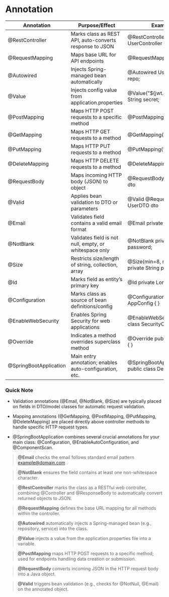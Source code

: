 # Annotation

| Annotation| Purpose/Effect                                                             | 	Example                                        |
| ---------- |----------------------------------------------------------------------------|-------------------------------------------------|
|@RestController| 	Marks class as REST API, auto-converts response to JSON	                  | @RestController public class UserController { } |
|@RequestMapping| 	Maps base URL for API endpoints	                                          | @RequestMapping("/users")                       |
|@Autowired| 	Injects Spring-managed bean automatically| 	@Autowired UserRepository repo;                |
|@Value |	Injects config value from application.properties|	@Value("${jwt.secret}") String secret;|
|@PostMapping|	Maps HTTP POST requests to a specific method |	@PostMapping("/login")|
|@GetMapping |	Maps HTTP GET requests to a method |	@GetMapping("/profile")|
|@PutMapping |	Maps HTTP PUT requests to a method |	@PutMapping("/edit")|
|@DeleteMapping |	Maps HTTP DELETE requests to a method|	@DeleteMapping("/delete")|
|@RequestBody|	Maps incoming HTTP body (JSON) to object|	@RequestBody UserDTO dto|
|@Valid |	Applies bean validation to DTO or parameters|	@Valid @RequestBody UserDTO dto |
|@Email |	Validates field contains a valid email format|	@Email private String email; |
|@NotBlank	|Validates field is not null, empty, or whitespace only|	@NotBlank private String password;|
|@Size|	Restricts size/length of string, collection, array|	@Size(min=8, max=20) private String password;|
|@Id	|Marks field as entity’s primary key|	@Id private Long id;|
|@Configuration |	Marks class as source of bean definitions/config |	@Configuration public class AppConfig { }|
|@EnableWebSecurity	|Enables Spring Security for web applications|	@EnableWebSecurity public class SecurityConfig { }|
|@Override |	Indicates a method overrides superclass method|	@Override public void run() { } |
|@SpringBootApplication |	Main entry annotation; enables auto-configuration, etc.|	@SpringBootApplication public class DemoApp { }|

### Quick Note
- Validation annotations (@Email, @NotBlank, @Size) are typically placed on fields in DTO/model classes for automatic request validation.

- Mapping annotations (@GetMapping, @PostMapping, @PutMapping, @DeleteMapping) are placed directly above controller methods to handle specific HTTP request types.

- @SpringBootApplication combines several crucial annotations for your main class: @Configuration, @EnableAutoConfiguration, and @ComponentScan.



> **@Email** checks the email follows standard email pattern example@domain.com .

> **@NotBlank** ensures the field contains at least one non-whitespace character.

> **@RestController** marks the class as a RESTful web controller, combining @Controller and @ResponseBody to automatically convert returned objects to JSON.

> **@RequestMapping** defines the base URL mapping for all methods within the controller.

> **@Autowired** automatically injects a Spring-managed bean (e.g., repository, service) into the class.

> **@Value** injects a value from the application.properties file into a variable.

> **@PostMapping** maps HTTP POST requests to a specific method; used for endpoints handling data creation or submission.

> **@RequestBody** converts incoming JSON in the HTTP request body into a Java object.

> **@Valid** triggers bean validation (e.g., checks for @NotNull, @Email) on the annotated object.